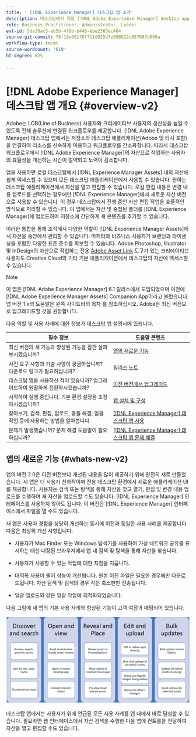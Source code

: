 ```yaml
---
title: ' [!DNL Experience Manager] 데스크탑 앱 소개'
description: 데스크탑에서 직접 [!DNL Adobe Experience Manager] desktop app to optimize the asset management workflows for creative users when using [!DNL Adobe Experience Manager Assets] 을 사용하는 방법을 알아봅니다.
role: Business Practitioner, Administrator, Leader
exl-id: 5da36ac5-ab5b-4f8d-b446-ebe2360ec464
source-git-commit: 78f18e68178f711d925d7e308822c657087d009a
workflow-type: tm+mt
source-wordcount: '619'
ht-degree: 62%

---
```


# [!DNL Adobe Experience Manager] 데스크탑 앱 개요  {#overview-v2}

Adobe는 LOB(Line of Business) 사용자와 크리에이티브 사용자의 생산성을 높일 수 있도록 전체 솔루션에 연결된 워크플로우를 제공합니다. [!DNL Adobe Experience Manager] 데스크탑 앱에서는 저장소와 데스크탑 애플리케이션(Adobe 및 타사 포함)을 연결하여 리소스를 신속하게 이용하고 워크플로우를 간소화합니다. 따라서 데스크탑 워크플로우에서 [!DNL Adobe Experience Manager]의 자산으로 작업하는 사용자의 효율성을 개선하는 시간이 절약되고 노력이 감소합니다.

앱을 사용하면 로컬 데스크탑에서 [!DNL Experience Manager Assets] 내의 자산에 쉽게 액세스할 수 있으며 모든 데스크탑 애플리케이션에서 사용할 수 있습니다. 원하는 데스크탑 애플리케이션에서 자산을 열고 편집할 수 있습니다. 로컬 편집 내용은 변경 내용 업로드를 선택하는 경우에만 [!DNL Experience Manager]에서 새로운 자산 버전으로 사용할 수 있습니다. 이 경우 데스크탑에서 진행 중인 자산 편집 작업을 효율적인 방식으로 처리할 수 있습니다. 이 앱에서는 자산 및 중첩된 폴더를 [!DNL Experience Manager]에 업로드하여 저장소에 간단하게 새 콘텐츠를 추가할 수 있습니다.

이러한 통합을 통해 조직에서 다양한 역할이 [!DNL Experience Manager Assets]에서 자산을 중앙에서 관리할 수 있습니다. 마케터와 비즈니스 사용자가 브랜딩과 라이센싱을 포함한 다양한 표준 준수를 확보할 수 있습니다. Adobe Photoshop, Illustrator 및 InDesign의 자산으로 작업하는 전용 [Adobe Asset Link](https://www.adobe.com/kr/marketing/experience-manager-assets/adobe-asset-link.html) 도구가 있는 크리에이티브 사용자도 Creative Cloud와 기타 기본 애플리케이션에서 데스크탑의 자산에 액세스할 수 있습니다.

>[!NOTE]
>
>이 앱은 [!DNL Adobe Experience Manager] 6.1 릴리스에서 도입되었으며 이전에 [!DNL Adobe Experience Manager Assets] Companion App이라고 불렀습니다. 앱 버전 1.x의 도움말은 왼쪽 사이드바의 목차 를 참조하십시오. Adobe은 최신 버전으로 업그레이드할 것을 권장합니다.

다음 역할 및 사용 사례에 대한 정보가 데스크탑 앱 설명서에 있습니다.

| 필수 정보 | 도움말 콘텐츠 |
|--- |--- |
| 최신 버전의 새 기능과 향상된 기능을 잠깐 살펴보시겠습니까? | [앱의 새로운 기능](#whats-new-v2) |
| 사전 요구 사항과 기술 사양이 궁금하십니까? 다운로드 링크가 필요하십니까? | [릴리스 노트](release-notes.md) |
| 데스크탑 앱을 사용하신 적이 있습니까? 업그레이드하여 원활하게 전환하시겠습니까? | [이전 버전에서 업그레이드](install-upgrade.md#upgrade-from-previous-version) |
| 시작하여 실행 중입니다. 기본 환경 설정을 조정하시겠습니까? | [앱 설치 및 구성](install-upgrade.md) |
| 찾아보기, 검색, 편집, 업로드, 충돌 해결, 일괄 작업 등에 사용하는 방법을 알아봅니다. | [ [!DNL Experience Manager] 데스크탑 앱 사용](using.md) |
| 문제가 발생했습니까? 문제 해결 도움말이 필요하십니까? | [ [!DNL Experience Manager]  데스크탑 앱 문제 해결](troubleshoot.md) |

## 앱의 새로운 기능 {#whats-new-v2}

앱의 버전 2.0은 이전 버전보다 개선된 내용을 많이 제공하기 위해 완전히 새로 만들었습니다. 새 앱은 더 사용자 친화적이며 전용 데스크탑 환경에서 새로운 애플리케이션 UI를 제공합니다. 사용자는 검색 또는 탐색을 통해 자산을 찾고 열기, 편집 및 변경 내용 업로드를 수행하며 새 자산을 업로드할 수도 있습니다. [!DNL Experience Manager] 인터페이스를 사용하지 않아도 됩니다. 이 버전은 [!DNL Experience Manager] 인터페이스에서 파일을 열 수도 있습니다.

새 앱은 사용자 경험을 상당히 개선하는 동시에 이전과 동일한 사용 사례를 제공합니다. 다음은 최상위 개선 사항입니다.

* 사용자가 Mac Finder 또는 Windows 탐색기를 사용하여 가상 네트워크 공유를 표시하는 대신 내장된 브라우저에서 앱 내 검색 및 탐색을 통해 자산을 찾습니다.

* 사용자가 사용할 수 있는 작업에 대한 지침을 지웁니다.

* 대역폭 사용이 줄어 성능이 개선됩니다. 원본 이진 파일은 필요한 경우에만 다운로드됩니다. 자산 탐색 및 검색의 경우 작은 축소판만 전송됩니다.

* 일괄 업로드와 같은 일괄 작업에 최적화되었습니다.

다음 그림에 새 앱의 기본 사용 사례와 향상된 기능이 고객 여정과 매핑되어 있습니다.

![[!DNL Experience Manager] 데스크탑 앱의 새로운 기능](assets/aem_desktop_app_usecases_v2.png)

데스크탑 앱에서는 사용자가 위에 언급된 모든 사용 사례를 앱 내에서 바로 달성할 수 있습니다. 필요하면 웹 인터페이스에서 자산 검색을 수행한 다음 앱에 컨트롤을 전달하여 자산을 열고 편집할 수도 있습니다.
